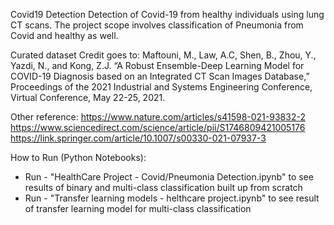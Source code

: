 Covid19 Detection
Detection of Covid-19 from healthy individuals using lung CT scans. The project scope involves classification of Pneumonia from Covid and healthy as well.

Curated dataset Credit goes to:
Maftouni, M., Law, A.C, Shen, B., Zhou, Y., Yazdi, N., and Kong, Z.J. “A Robust Ensemble-Deep Learning Model for COVID-19 Diagnosis based on an Integrated CT Scan Images Database,” 
Proceedings of the 2021 Industrial and Systems Engineering Conference, Virtual Conference, May 22-25, 2021.

Other reference:
https://www.nature.com/articles/s41598-021-93832-2
https://www.sciencedirect.com/science/article/pii/S1746809421005176
https://link.springer.com/article/10.1007/s00330-021-07937-3

How to Run (Python Notebooks):
* Run - "HealthCare Project - Covid/Pneumonia Detection.ipynb" to see results of binary and multi-class classification built up from scratch
* Run - "Transfer learning models - helthcare project.ipynb" to see result of transfer learning model for multi-class classification
